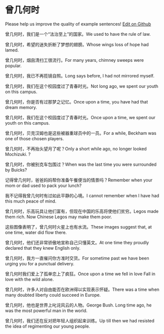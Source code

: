 # 曾几何时

Please help us improve the quality of example sentences! [Edit on Github](https://github.com/jiyushe/jiyu-example-sentence-source/blob/main/chinese/cengjiheshi.md)

<p><span class="chinese">曾几何时，我们是一个“法治至上”的国家。</span><span class="english">We used to have the rule of law.</span></p>

<p><span class="chinese">曾几何时，希望的迷失折断了梦想的翅膀。</span><span class="english">Whose wings loss of hope had lamed.</span></p>

<p><span class="chinese">曾几何时，烟囱清扫工很流行。</span><span class="english">For many years, chimney sweeps were popular.</span></p>

<p><span class="chinese">曾几何时，我已不再揽镜自照。</span><span class="english">Long says before, I had not mirrored myself.</span></p>

<p><span class="chinese">曾几何时，我们在这个校园度过了青春时光。</span><span class="english">Not long ago, we spent our youth on this campus.</span></p>

<p><span class="chinese">曾几何时，你是否有过那梦之记忆。</span><span class="english">Once upon a time, you have had that dream memory.</span></p>

<p><span class="chinese">曾几何时，我们在这个校园度过了青春时光。</span><span class="english">Once upon a time, we spent our youth on this campus.</span></p>

<p><span class="chinese">曾几何时，贝克汉姆也是这些被器重球员中的一员。</span><span class="english">For a while, Beckham was one of those chosen players.</span></p>

<p><span class="chinese">曾几何时，不再抬头望月了呢？</span><span class="english">Only a short while ago, no longer looked Mochizuki. ?</span></p>

<p><span class="chinese">曾几何时，你被别克车包围过？</span><span class="english">When was the last time you were surrounded by Buicks?</span></p>

<p><span class="chinese">记得曾几何时，爸爸妈妈帮你准备午餐便当的情景吗？</span><span class="english">Remember when your mom or dad used to pack your lunch?</span></p>

<p><span class="chinese">我不记得我曾几何时有过如此平静的心境。</span><span class="english">I cannot remember when I have had this much peace of mind.</span></p>

<p><span class="chinese">曾几何时，乐高玩具让他们富有，但现在中国的乐高将使他们贫穷。</span><span class="english">Legos made them rich. Now Chinese Legos may make them poor.</span></p>

<p><span class="chinese">这些图像表明了，曾几何时火星上也有水流。</span><span class="english">These images suggest that, at one time, water did flow there.</span></p>

<p><span class="chinese">曾几何时，他们还非常骄傲地宣称自己只懂英文。</span><span class="english">At one time they proudly declared that they knew English only.</span></p>

<p><span class="chinese">曾几何时，我方一直催问你方准时交货。</span><span class="english">For sometime past we have been urging you for a punctual delivery.</span></p>

<p><span class="chinese">曾几何时我们爱上了孤单恋上了疯狂。</span><span class="english">Once upon a time we fell in love Fall in love with the wild alone.</span></p>

<p><span class="chinese">曾几何时，许多人对自由能否在欧洲得以实现表示怀疑。</span><span class="english">There was a time when many doubted liberty could succeed in Europe.</span></p>

<p><span class="chinese">曾几何时，他也是世界上叱诧风云的人物。</span><span class="english">George Bush. Long time ago, he was the most powerful man in the world.</span></p>

<p><span class="chinese">曾几何时，我们还在反对把年轻人组织起来训练。</span><span class="english">Up till then we had resisted the idea of regimenting our young people.</span></p>

